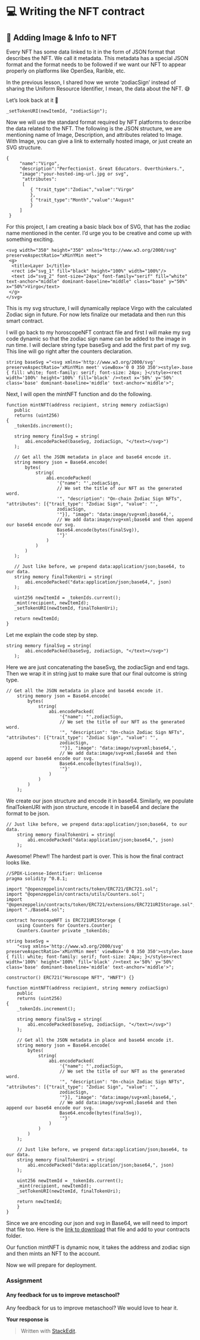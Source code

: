 ﻿# 💻 Writing the NFT contract

## **🎨 Adding Image & Info to NFT**

Every NFT has some data linked to it in the form of JSON format that describes the NFT. We call it metadata. This metadata has a special JSON format and the format needs to be followed if we want our NFT to appear properly on platforms like OpenSea, Rarible, etc.

In the previous lesson, I shared how we wrote ‘zodiacSign’ instead of sharing the Uniform Resource Identifier, I mean, the data about the NFT. 😅

Let’s look back at it 👀

```
_setTokenURI(newItemId, "zodiacSign");
```

Now we will use the standard format required by NFT platforms to describe the data related to the NFT. The following is the JSON structure, we are mentioning name of Image, Description, and attributes related to Image. With Image, you can give a link to externally hosted image, or just create an SVG structure.

```
{
     "name":"Virgo",
     "description":"Perfectionist. Great Educators. Overthinkers.",
     "image":"your-hosted-img-url.jpg or svg",
      "attributes":
      [
         { "trait_type":"Zodiac","value":"Virgo"
         },
         { "trait_type":"Month","value":"August"
         }
     ]
 }
```

For this project, I am creating a basic black box of SVG, that has the zodiac name mentioned in the center. I’d urge you to be creative and come up with something exciting.

```
<svg width="350" height="350" xmlns="http://www.w3.org/2000/svg" preserveAspectRatio="xMinYMin meet">
 <g>
  <title>Layer 1</title>
  <rect id="svg_1" fill="black" height="100%" width="100%"/>
  <text id="svg_2" font-size="24px" font-family="serif" fill="white" text-anchor="middle" dominant-baseline="middle" class="base" y="50%" x="50%">Virgo</text>
 </g>
</svg>
```

This is my svg structure, I will dynamically replace Virgo with the calculated Zodiac sign in future. For now lets finalize our metadata and then run this smart contract.

I will go back to my horoscopeNFT contract file and first I will make my svg code dynamic so that the zodiac sign name can be added to the image in run time. I will declare string type baseSvg and add the first part of my svg. This line will go right after the counters declaration.

```
string baseSvg ="<svg xmlns='http://www.w3.org/2000/svg' preserveAspectRatio='xMinYMin meet' viewBox='0 0 350 350'><style>.base { fill: white; font-family: serif; font-size: 24px; }</style><rect width='100%' height='100%' fill='black' /><text x='50%' y='50%' class='base' dominant-baseline='middle' text-anchor='middle'>";
```

Next, I will open the mintNFT function and do the following.

```
function mintNFT(address recipient, string memory zodiacSign)
   public
   returns (uint256)
{
   _tokenIds.increment();
 
   string memory finalSvg = string(
       abi.encodePacked(baseSvg, zodiacSign, "</text></svg>")
   );
 
   // Get all the JSON metadata in place and base64 encode it.
   string memory json = Base64.encode(
       bytes(
           string(
               abi.encodePacked(
                   '{"name": "',zodiacSign,
                   // We set the title of our NFT as the generated word.
                   '", "description": "On-chain Zodiac Sign NFTs", "attributes": [{"trait_type": "Zodiac Sign", "value": "',
                   zodiacSign,
                   '"}], "image": "data:image/svg+xml;base64,',
                   // We add data:image/svg+xml;base64 and then append our base64 encode our svg.
                   Base64.encode(bytes(finalSvg)),
                   '"}'
               )
           )
       )
   );
 
   // Just like before, we prepend data:application/json;base64, to our data.
   string memory finalTokenUri = string(
       abi.encodePacked("data:application/json;base64,", json)
   );
 
   uint256 newItemId = _tokenIds.current();
   _mint(recipient, newItemId);
   _setTokenURI(newItemId, finalTokenUri);
 
   return newItemId;
}
```

Let me explain the code step by step.

```
string memory finalSvg = string(
       abi.encodePacked(baseSvg, zodiacSign, "</text></svg>")
   );
```

Here we are just concatenating the baseSvg, the zodiacSign and end tags. Then we wrap it in string just to make sure that our final outcome is string type.

```
// Get all the JSON metadata in place and base64 encode it.
    string memory json = Base64.encode(
        bytes(
            string(
                abi.encodePacked(
                    '{"name": "',zodiacSign,
                    // We set the title of our NFT as the generated word.
                    '", "description": "On-chain Zodiac Sign NFTs", "attributes": [{"trait_type": "Zodiac Sign", "value": "',
                    zodiacSign,
                    '"}], "image": "data:image/svg+xml;base64,',
                    // We add data:image/svg+xml;base64 and then append our base64 encode our svg.
                    Base64.encode(bytes(finalSvg)),
                    '"}'
                )
            )
        )
    );
```

We create our json structure and encode it in base64. Similarly, we populate finalTokenURI with json structure, encode it in base64 and declare the format to be json.

```
// Just like before, we prepend data:application/json;base64, to our data.
    string memory finalTokenUri = string(
        abi.encodePacked("data:application/json;base64,", json)
    );
```

Awesome! Phew!! The hardest part is over. This is how the final contract looks like.

```
//SPDX-License-Identifier: Unlicense
pragma solidity ^0.8.1;
 
import "@openzeppelin/contracts/token/ERC721/ERC721.sol";
import "@openzeppelin/contracts/utils/Counters.sol";
import "@openzeppelin/contracts/token/ERC721/extensions/ERC721URIStorage.sol";
import "./Base64.sol";
 
contract horoscopeNFT is ERC721URIStorage {
    using Counters for Counters.Counter;
    Counters.Counter private _tokenIds;
 
string baseSvg =
    "<svg xmlns='http://www.w3.org/2000/svg' preserveAspectRatio='xMinYMin meet' viewBox='0 0 350 350'><style>.base { fill: white; font-family: serif; font-size: 24px; }</style><rect width='100%' height='100%' fill='black' /><text x='50%' y='50%' class='base' dominant-baseline='middle' text-anchor='middle'>";
 
constructor() ERC721("Horoscope NFT", "HNFT") {}
 
function mintNFT(address recipient, string memory zodiacSign)
    public
    returns (uint256)
{
    _tokenIds.increment();
 
    string memory finalSvg = string(
        abi.encodePacked(baseSvg, zodiacSign, "</text></svg>")
    );
 
    // Get all the JSON metadata in place and base64 encode it.
    string memory json = Base64.encode(
        bytes(
            string(
                abi.encodePacked(
                    '{"name": "',zodiacSign,
                    // We set the title of our NFT as the generated word.
                    '", "description": "On-chain Zodiac Sign NFTs", "attributes": [{"trait_type": "Zodiac Sign", "value": "',
                    zodiacSign,
                    '"}], "image": "data:image/svg+xml;base64,',
                    // We add data:image/svg+xml;base64 and then append our base64 encode our svg.
                    Base64.encode(bytes(finalSvg)),
                    '"}'
                )
            )
        )
    );
 
    // Just like before, we prepend data:application/json;base64, to our data.
    string memory finalTokenUri = string(
        abi.encodePacked("data:application/json;base64,", json)
    );
 
    uint256 newItemId = _tokenIds.current();
    _mint(recipient, newItemId);
    _setTokenURI(newItemId, finalTokenUri);
 
    return newItemId;
    }
}
```

Since we are encoding our json and svg in Base64, we will need to import that file too. Here is the  [link to download](https://github.com/Metaschoolso/Learning-Projects/blob/main/Base64.sol)  that file and add to your contracts folder.

Our function mintNFT is dynamic now, it takes the address and zodiac sign and then mints an NFT to the account.

Now we will prepare for deployment.

### Assignment

#### Any feedback for us to improve metaschool?

Any feedback for us to improve metaschool? We would love to hear it.

**Your response is**


> Written with [StackEdit](https://stackedit.io/).
